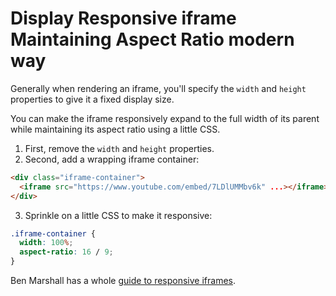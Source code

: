 # Display Responsive iframe Maintaining Aspect Ratio modern way

Generally when rendering an iframe, you'll specify the `width` and `height`
properties to give it a fixed display size.

You can make the iframe responsively expand to the full width of its parent
while maintaining its aspect ratio using a little CSS.

1. First, remove the `width` and `height` properties.
2. Second, add a wrapping iframe container:

```html
<div class="iframe-container">
  <iframe src="https://www.youtube.com/embed/7LDlUMMbv6k" ...></iframe>
</div>
```

3. Sprinkle on a little CSS to make it responsive:

```css
.iframe-container {
  width: 100%;
  aspect-ratio: 16 / 9;
}
```

Ben Marshall has a whole [guide to responsive
iframes](https://www.benmarshall.me/responsive-iframes/).

